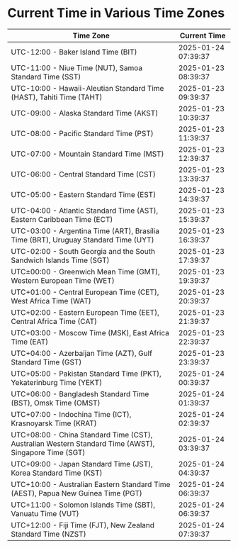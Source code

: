# Current Time in Various Time Zones

| Time Zone | Current Time |
|-----------|--------------|
| UTC-12:00 - Baker Island Time (BIT) | 2025-01-24 07:39:37 |
| UTC-11:00 - Niue Time (NUT), Samoa Standard Time (SST) | 2025-01-23 08:39:37 |
| UTC-10:00 - Hawaii-Aleutian Standard Time (HAST), Tahiti Time (TAHT) | 2025-01-23 09:39:37 |
| UTC-09:00 - Alaska Standard Time (AKST) | 2025-01-23 10:39:37 |
| UTC-08:00 - Pacific Standard Time (PST) | 2025-01-23 11:39:37 |
| UTC-07:00 - Mountain Standard Time (MST) | 2025-01-23 12:39:37 |
| UTC-06:00 - Central Standard Time (CST) | 2025-01-23 13:39:37 |
| UTC-05:00 - Eastern Standard Time (EST) | 2025-01-23 14:39:37 |
| UTC-04:00 - Atlantic Standard Time (AST), Eastern Caribbean Time (ECT) | 2025-01-23 15:39:37 |
| UTC-03:00 - Argentina Time (ART), Brasília Time (BRT), Uruguay Standard Time (UYT) | 2025-01-23 16:39:37 |
| UTC-02:00 - South Georgia and the South Sandwich Islands Time (SGT) | 2025-01-23 17:39:37 |
| UTC±00:00 - Greenwich Mean Time (GMT), Western European Time (WET) | 2025-01-23 19:39:37 |
| UTC+01:00 - Central European Time (CET), West Africa Time (WAT) | 2025-01-23 20:39:37 |
| UTC+02:00 - Eastern European Time (EET), Central Africa Time (CAT) | 2025-01-23 21:39:37 |
| UTC+03:00 - Moscow Time (MSK), East Africa Time (EAT) | 2025-01-23 22:39:37 |
| UTC+04:00 - Azerbaijan Time (AZT), Gulf Standard Time (GST) | 2025-01-23 23:39:37 |
| UTC+05:00 - Pakistan Standard Time (PKT), Yekaterinburg Time (YEKT) | 2025-01-24 00:39:37 |
| UTC+06:00 - Bangladesh Standard Time (BST), Omsk Time (OMST) | 2025-01-24 01:39:37 |
| UTC+07:00 - Indochina Time (ICT), Krasnoyarsk Time (KRAT) | 2025-01-24 02:39:37 |
| UTC+08:00 - China Standard Time (CST), Australian Western Standard Time (AWST), Singapore Time (SGT) | 2025-01-24 03:39:37 |
| UTC+09:00 - Japan Standard Time (JST), Korea Standard Time (KST) | 2025-01-24 04:39:37 |
| UTC+10:00 - Australian Eastern Standard Time (AEST), Papua New Guinea Time (PGT) | 2025-01-24 06:39:37 |
| UTC+11:00 - Solomon Islands Time (SBT), Vanuatu Time (VUT) | 2025-01-24 06:39:37 |
| UTC+12:00 - Fiji Time (FJT), New Zealand Standard Time (NZST) | 2025-01-24 07:39:37 |
